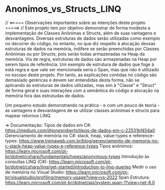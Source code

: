 # Anonimos_vs_Structs_LINQ

// <===== Observações importantes sobre as intenções deste projeto =====> //
Este projeto tem por objetivo demonstrar de forma modesta a implementação de Classes Anônimas e Structs, além de suas vantagens e desvantagens.
Diversas estruturas de dados serão utilizadas como exemplo no decorrer do código, no entanto, no que diz respeito à alocação dessas estruturas
de dados na memória, indifere se serão preenchidas por Classes Anônimas ou por Structs; pois serão todas armazenadas na Heap da memória.
Via de regra, estruturas de dados são armazenadas na Heap por serem tipos de referência.
Um exemplo de estrutura de dados que foge à está regra e que vale ser mencionada seria o Span<T>, mas que não é utilizado no escopo deste projeto.
Por tanto, as explicações contidas no código são demasiado geréricas e devem ser entendidas desta forma, não se aplicando às estruturas de dados utilizadas,
mas sim à "Classe" e "Struct" de forma geral e suas interações com a semântica do código e alocação na memória fora das estrutudas de dados.

Um pequeno estudo demonstrando na prática - e com um pouco de teoria - as vantagens e desvantagens de se utilizar classes anônimas e structs para mapear retornos LINQ.

=> Documentação: 
Tipos de dados em C#: https://medium.com/@jonesroberto/tipos-de-dados-em-c-22531bf454a0
Gerenciamento de memória no C#: stack, heap, value-types e reference-types: https://www.treinaweb.com.br/blog/gerenciamento-de-memoria-no-c-stack-heap-value-types-e-reference-types
Tipos anônimos: https://learn.microsoft.com/pt-br/dotnet/csharp/fundamentals/types/anonymous-types
Introdução às consultas LINQ (C#): https://learn.microsoft.com/pt-br/dotnet/csharp/linq/get-started/introduction-to-linq-queries
Medir o uso de memória no Visual Studio: https://learn.microsoft.com/pt-br/visualstudio/profiling/memory-usage?view=vs-2022
Span<T> Estrutura: https://learn.microsoft.com/pt-br/dotnet/api/system.span-1?view=net-8.0

